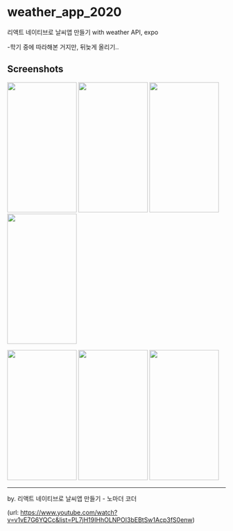 # weather_app_2020
리액트 네이티브로 날씨앱 만들기 with weather API, expo

-학기 중에 따라해본 거지만, 뒤늦게 올리기..

## Screenshots
<img src="https://user-images.githubusercontent.com/63987212/89184925-67d4be00-d5d4-11ea-9186-bfc78b75368c.png" width=160 height=300></img>
<img src="https://user-images.githubusercontent.com/63987212/89184932-6905eb00-d5d4-11ea-9de6-dab5a4e79cc2.png" width=160 height=300></img>
<img src="https://user-images.githubusercontent.com/63987212/89184937-699e8180-d5d4-11ea-94d0-44f7557c8403.png" width=160 height=300></img>
<img src="https://user-images.githubusercontent.com/63987212/89184938-699e8180-d5d4-11ea-8ad7-d9faabfd634d.png" width=160 height=300></img>

<img src="https://user-images.githubusercontent.com/63987212/89248125-ed468580-d649-11ea-8591-bec397c5b66c.png" width=160 height=300></img>
<img src="https://user-images.githubusercontent.com/63987212/89248129-efa8df80-d649-11ea-9a57-ccf1a7a12435.png" width=160 height=300></img>
<img src="https://user-images.githubusercontent.com/63987212/89248131-f0417600-d649-11ea-865e-9d1851e75fca.png" width=160 height=300></img>

- - -
by. 리액트 네이티브로 날씨앱 만들기 - 노마더 코더

(url: https://www.youtube.com/watch?v=v1vE7G6YQCc&list=PL7jH19IHhOLNPOI3bEBtSw1Acp3fS0enw)
